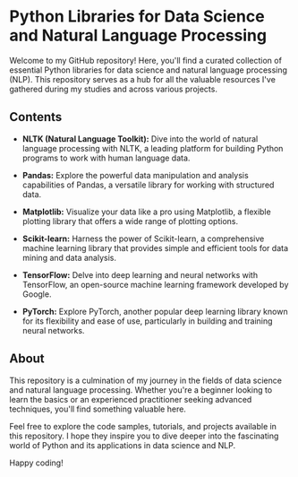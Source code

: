# Python Libraries for Data Science and Natural Language Processing

Welcome to my GitHub repository! Here, you'll find a curated collection of essential Python libraries for data science and natural language processing (NLP). This repository serves as a hub for all the valuable resources I've gathered during my studies and across various projects.

## Contents

- **NLTK (Natural Language Toolkit):** Dive into the world of natural language processing with NLTK, a leading platform for building Python programs to work with human language data.

- **Pandas:** Explore the powerful data manipulation and analysis capabilities of Pandas, a versatile library for working with structured data.

- **Matplotlib:** Visualize your data like a pro using Matplotlib, a flexible plotting library that offers a wide range of plotting options.

- **Scikit-learn:** Harness the power of Scikit-learn, a comprehensive machine learning library that provides simple and efficient tools for data mining and data analysis.

- **TensorFlow:** Delve into deep learning and neural networks with TensorFlow, an open-source machine learning framework developed by Google.

- **PyTorch:** Explore PyTorch, another popular deep learning library known for its flexibility and ease of use, particularly in building and training neural networks.

## About

This repository is a culmination of my journey in the fields of data science and natural language processing. Whether you're a beginner looking to learn the basics or an experienced practitioner seeking advanced techniques, you'll find something valuable here.

Feel free to explore the code samples, tutorials, and projects available in this repository. I hope they inspire you to dive deeper into the fascinating world of Python and its applications in data science and NLP.

Happy coding!

